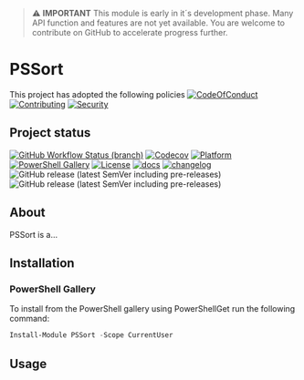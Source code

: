 > :warning: **IMPORTANT**
> This module is early in it´s development phase. Many API function and features are not yet available. You are welcome to contribute on GitHub to accelerate progress further.

# PSSort

This project has adopted the following policies [![CodeOfConduct](https://img.shields.io/badge/Code%20Of%20Conduct-gray)](https://github.com/hanpq/PSSort/blob/main/.github/CODE_OF_CONDUCT.md) [![Contributing](https://img.shields.io/badge/Contributing-gray)](https://github.com/hanpq/PSSort/blob/main/.github/CONTRIBUTING.md) [![Security](https://img.shields.io/badge/Security-gray)](https://github.com/hanpq/PSSort/blob/main/.github/SECURITY.md)

## Project status
[![GitHub Workflow Status (branch)](https://img.shields.io/github/workflow/status/hanpq/PSSort/Build?label=build&logo=github)](https://github.com/hanpq/PSSort/actions/workflows/build.yml) [![Codecov](https://img.shields.io/codecov/c/github/hanpq/PSSort?logo=codecov&token=qJqWlwMAiD)](https://codecov.io/gh/hanpq/PSSort) [![Platform](https://img.shields.io/powershellgallery/p/PSSort?logo=ReasonStudios)](https://img.shields.io/powershellgallery/p/PSSort) [![PowerShell Gallery](https://img.shields.io/powershellgallery/dt/PSSort?label=downloads)](https://www.powershellgallery.com/packages/PSSort) [![License](https://img.shields.io/github/license/hanpq/PSSort)](https://github.com/hanpq/PSSort/blob/main/LICENSE) [![docs](https://img.shields.io/badge/docs-getps.dev-blueviolet)](https://getps.dev/modules/PSSort/usage_getstarted) [![changelog](https://img.shields.io/badge/changelog-getps.dev-blueviolet)](https://github.com/hanpq/PSSort/blob/main/CHANGELOG.md) ![GitHub release (latest SemVer including pre-releases)](https://img.shields.io/github/v/release/hanpq/PSSort?label=version&sort=semver) ![GitHub release (latest SemVer including pre-releases)](https://img.shields.io/github/v/release/hanpq/PSSort?include_prereleases&label=prerelease&sort=semver)

## About

PSSort is a...

## Installation

### PowerShell Gallery

To install from the PowerShell gallery using PowerShellGet run the following command:

```powershell
Install-Module PSSort -Scope CurrentUser
```

## Usage
